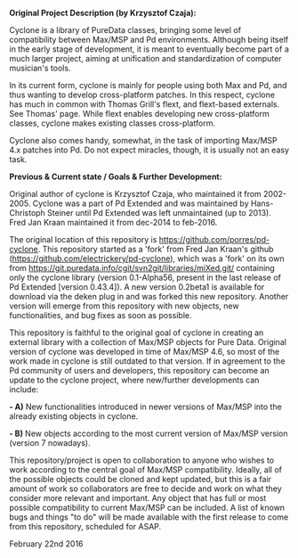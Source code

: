 <strong>Original Project Description (by Krzysztof Czaja):</strong>

Cyclone is a library of PureData classes, bringing some level of compatibility between Max/MSP and Pd environments. Although being itself in the early stage of development, it is meant to eventually become part of a much larger project, aiming at unification and standardization of computer musician's tools. 

In its current form, cyclone is mainly for people using both Max and Pd, and thus wanting to develop cross-platform patches. In this respect, cyclone has much in common with Thomas Grill's flext, and flext-based externals. See Thomas' page. While flext enables developing new cross-platform classes, cyclone makes existing classes cross-platform. 

Cyclone also comes handy, somewhat, in the task of importing Max/MSP 4.x patches into Pd. Do not expect miracles, though, it is usually not an easy task.

<strong>Previous & Current state / Goals & Further Development:</strong>

Original author of cyclone is Krzysztof Czaja, who maintained it from 2002-2005. Cyclone was a part of Pd Extended and was maintained by Hans-Christoph Steiner until Pd Extended was left unmaintained (up to 2013). Fred Jan Kraan maintained it from dec-2014 to feb-2016.

The original location of this repository is https://github.com/porres/pd-cyclone. This repository started as a 'fork' from Fred Jan Kraan's github (https://github.com/electrickery/pd-cyclone), which was a 'fork' on its own from <https://git.puredata.info/cgit/svn2git/libraries/miXed.git/> containing only the cyclone library (version 0.1-Alpha56, present in the last release of Pd Extended [version 0.43.4]). A new version 0.2beta1 is available for download via the deken plug in and was forked this new repository. Another version will emerge from this repository with new objects, new functionalities, and bug fixes as soon as possible.

This repository is faithful to the original goal of cyclone in creating an external library with a collection of Max/MSP objects for Pure Data. Original version of cyclone was developed in time of Max/MSP 4.6, so most of the work made in cyclone is still outdated to that version. If in agreement to the Pd community of users and developers, this repository can become an update to the cyclone project, where new/further developments can include:

<strong>- A)</strong> New functionalities introduced in newer versions of Max/MSP into the already existing objects in cyclone.

<strong>- B)</strong> New objects according to the most current version of Max/MSP version (version 7 nowadays). 

This repository/project is open to collaboration to anyone who wishes to work according to the central goal of Max/MSP compatibility. Ideally, all of the possible objects could be cloned and kept updated, but this is a fair amount of work so collaborators are free to decide and work on what they consider more relevant and important. Any object that has full or most possible compatibility to current Max/MSP can be included. A list of known bugs and things "to do" will be made available with the first release to come from this repository, scheduled for ASAP.

February 22nd 2016
